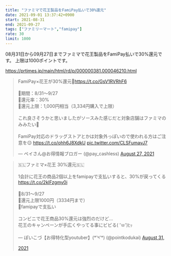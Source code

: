 ```yaml
---
title: "ファミマで花王製品をFamiPay払いで30%還元"
date: 2021-09-01 13:37:42+0900
start: 2021-08-31
end: 2021-09-27
tags: ["ファミリーマート","famipay"]
rate: 30
limit: 1000
---
```


08月31日から09月27日までファミマで花王製品をFamiPay払いで30%還元です。
上限は1000ポイントです。

https://prtimes.jp/main/html/rd/p/000000381.000046210.html

<blockquote class="twitter-tweet"><p lang="ja" dir="ltr">FamiPay×花王が30%還元🙌<a href="https://t.co/GsV1RVRhF6">https://t.co/GsV1RVRhF6</a><br><br>🔻期間：8/31〜9/27<br>🔻還元率：30%<br>🔻還元上限：1,000円相当（3,334円購入で上限）<br><br>これ良さそうかと思いましたがソースみた感じだと対象店舗はファミマのみみたい🧐<br><br>FamiPay対応のドラッグストアとかは対象外っぽいので使われる方はご注意を😌 <a href="https://t.co/ohh6J8XdkU">https://t.co/ohh6J8XdkU</a> <a href="https://t.co/CLSFumavJ7">pic.twitter.com/CLSFumavJ7</a></p>&mdash; ペイさん@お得情報ブロガー (@pay_cashless) <a href="https://twitter.com/pay_cashless/status/1431119065469255681?ref_src=twsrc%5Etfw">August 27, 2021</a></blockquote> <script async src="https://platform.twitter.com/widgets.js" charset="utf-8"></script>
<blockquote class="twitter-tweet"><p lang="ja" dir="ltr">🇸🇱ファミマ×花王 30%還元🇸🇱<br><br>1会計に花王の商品2個以上をfamipayで支払いすると、30%が戻ってくる<a href="https://t.co/2klFzgmy0i">https://t.co/2klFzgmy0i</a><br><br>🔶8/31～9/27<br>🔶還元上限1000円（3334円まで）<br>🔶famipayで支払い<br><br>コンビニで花王商品30%還元は強烈のだけど…<br>花王のキャンペーンが手広くやってる事にビビる( &#39;ㅂ&#39;)ﾋｯ</p>&mdash; ぽいこづ【お得特化型youtuber】(*&#39;༥&#39;*) (@pointkodukai) <a href="https://twitter.com/pointkodukai/status/1432502649669111809?ref_src=twsrc%5Etfw">August 31, 2021</a></blockquote> <script async src="https://platform.twitter.com/widgets.js" charset="utf-8"></script>

